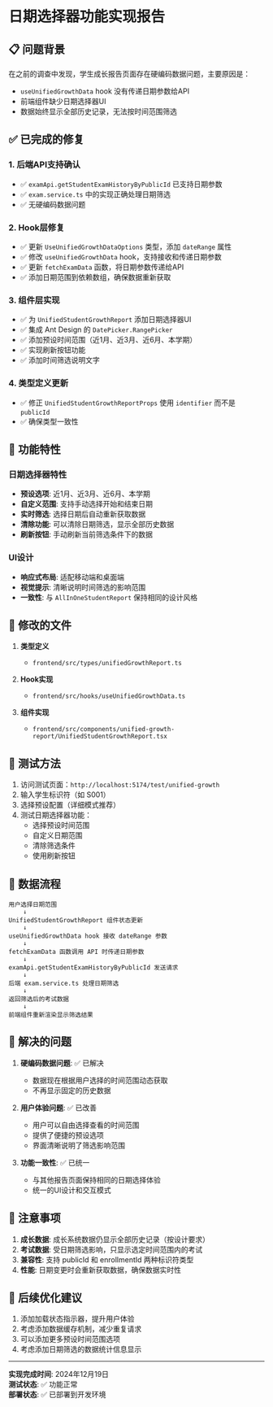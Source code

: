 # 日期选择器功能实现报告

## 📋 问题背景

在之前的调查中发现，学生成长报告页面存在硬编码数据问题，主要原因是：
- `useUnifiedGrowthData` hook 没有传递日期参数给API
- 前端组件缺少日期选择器UI
- 数据始终显示全部历史记录，无法按时间范围筛选

## ✅ 已完成的修复

### 1. 后端API支持确认
- ✅ `examApi.getStudentExamHistoryByPublicId` 已支持日期参数
- ✅ `exam.service.ts` 中的实现正确处理日期筛选
- ✅ 无硬编码数据问题

### 2. Hook层修复
- ✅ 更新 `UseUnifiedGrowthDataOptions` 类型，添加 `dateRange` 属性
- ✅ 修改 `useUnifiedGrowthData` hook，支持接收和传递日期参数
- ✅ 更新 `fetchExamData` 函数，将日期参数传递给API
- ✅ 添加日期范围到依赖数组，确保数据重新获取

### 3. 组件层实现
- ✅ 为 `UnifiedStudentGrowthReport` 添加日期选择器UI
- ✅ 集成 Ant Design 的 `DatePicker.RangePicker`
- ✅ 添加预设时间范围（近1月、近3月、近6月、本学期）
- ✅ 实现刷新按钮功能
- ✅ 添加时间筛选说明文字

### 4. 类型定义更新
- ✅ 修正 `UnifiedStudentGrowthReportProps` 使用 `identifier` 而不是 `publicId`
- ✅ 确保类型一致性

## 🎯 功能特性

### 日期选择器特性
- **预设选项**: 近1月、近3月、近6月、本学期
- **自定义范围**: 支持手动选择开始和结束日期
- **实时筛选**: 选择日期后自动重新获取数据
- **清除功能**: 可以清除日期筛选，显示全部历史数据
- **刷新按钮**: 手动刷新当前筛选条件下的数据

### UI设计
- **响应式布局**: 适配移动端和桌面端
- **视觉提示**: 清晰说明时间筛选的影响范围
- **一致性**: 与 `AllInOneStudentReport` 保持相同的设计风格

## 📁 修改的文件

1. **类型定义**
   - `frontend/src/types/unifiedGrowthReport.ts`

2. **Hook实现**
   - `frontend/src/hooks/useUnifiedGrowthData.ts`

3. **组件实现**
   - `frontend/src/components/unified-growth-report/UnifiedStudentGrowthReport.tsx`

## 🧪 测试方法

1. 访问测试页面：`http://localhost:5174/test/unified-growth`
2. 输入学生标识符（如 S001）
3. 选择预设配置（详细模式推荐）
4. 测试日期选择器功能：
   - 选择预设时间范围
   - 自定义日期范围
   - 清除筛选条件
   - 使用刷新按钮

## 🔄 数据流程

```
用户选择日期范围
    ↓
UnifiedStudentGrowthReport 组件状态更新
    ↓
useUnifiedGrowthData hook 接收 dateRange 参数
    ↓
fetchExamData 函数调用 API 时传递日期参数
    ↓
examApi.getStudentExamHistoryByPublicId 发送请求
    ↓
后端 exam.service.ts 处理日期筛选
    ↓
返回筛选后的考试数据
    ↓
前端组件重新渲染显示筛选结果
```

## 🎉 解决的问题

1. **硬编码数据问题**: ✅ 已解决
   - 数据现在根据用户选择的时间范围动态获取
   - 不再显示固定的历史数据

2. **用户体验问题**: ✅ 已改善
   - 用户可以自由选择查看的时间范围
   - 提供了便捷的预设选项
   - 界面清晰说明了筛选影响范围

3. **功能一致性**: ✅ 已统一
   - 与其他报告页面保持相同的日期选择体验
   - 统一的UI设计和交互模式

## 📝 注意事项

1. **成长数据**: 成长系统数据仍显示全部历史记录（按设计要求）
2. **考试数据**: 受日期筛选影响，只显示选定时间范围内的考试
3. **兼容性**: 支持 publicId 和 enrollmentId 两种标识符类型
4. **性能**: 日期变更时会重新获取数据，确保数据实时性

## 🚀 后续优化建议

1. 添加加载状态指示器，提升用户体验
2. 考虑添加数据缓存机制，减少重复请求
3. 可以添加更多预设时间范围选项
4. 考虑添加日期筛选的数据统计信息显示

---

**实现完成时间**: 2024年12月19日  
**测试状态**: ✅ 功能正常  
**部署状态**: ✅ 已部署到开发环境